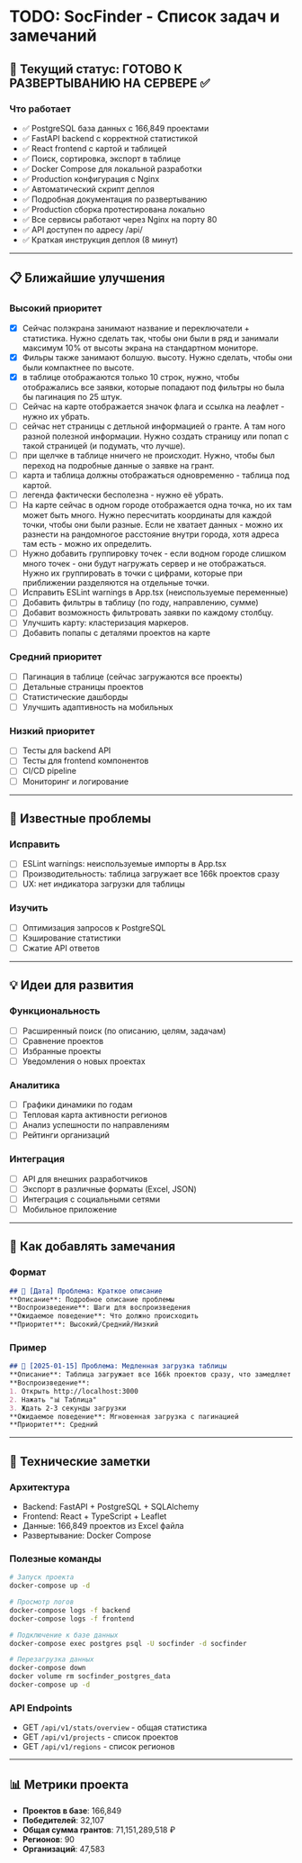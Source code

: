 # TODO: SocFinder - Список задач и замечаний

## 🎯 Текущий статус: ГОТОВО К РАЗВЕРТЫВАНИЮ НА СЕРВЕРЕ ✅

### Что работает
- ✅ PostgreSQL база данных с 166,849 проектами
- ✅ FastAPI backend с корректной статистикой
- ✅ React frontend с картой и таблицей
- ✅ Поиск, сортировка, экспорт в таблице
- ✅ Docker Compose для локальной разработки
- ✅ Production конфигурация с Nginx
- ✅ Автоматический скрипт деплоя
- ✅ Подробная документация по развертыванию
- ✅ Production сборка протестирована локально
- ✅ Все сервисы работают через Nginx на порту 80
- ✅ API доступен по адресу /api/
- ✅ Краткая инструкция деплоя (8 минут)

---

## 📋 Ближайшие улучшения

### Высокий приоритет
- [x] Сейчас полэкрана занимают название и переключатели + статистика. Нужно сделать так, чтобы они были в ряд и занимали максимум 10% от высоты экрана на стандартном мониторе.  
- [x] Фильры также занимают болшую. высоту. Нужно сделать, чтобы они были компактнее по высоте.
- [x] в таблице отображаются только 10 строк, нужно, чтобы отображались все заявки, которые попадают под фильтры но была бы пагинация по 25 штук.
- [ ] Сейчас на карте отображается значок флага и ссылка на леафлет - нужно их убрать. 
- [ ] сейчас нет страницы с детльной информацией о гранте. А там ного разной полезной информации. Нужно создать страницу или попап  с такой страницей (и подумать, что лучше).
- [ ] при щелчке в таблице нничего не происходит. Нужно, чтобы был переход на подробные данные о заявке на грант.
- [ ] карта и таблица должны отображаться одновременно - таблица под картой.
- [ ] легенда фактически бесполезна - нужно её убрать.
- [ ] На карте сейчас в одном городе отображается одна точка, но их там может быть много. Нужно пересчитать координаты для каждой точки, чтобы они были разные. Если не хватает данных - можно их разнести на рандомногое расстояние внутри города, хотя адреса там есть - можно их определить.
- [ ] Нужно добавить группировку точек - если водном городе слишком много точек - они будут нагружать сервер и не отображаться. Нужно их группировать в точки с цифрами, которые при приближении разделяются на отдельные точки.
- [ ] Исправить ESLint warnings в App.tsx (неиспользуемые переменные)
- [ ] Добавить фильтры в таблицу (по году, направлению, сумме)
- [ ] Добавит возможность фильтровать заявки по каждому столбцу.
- [ ] Улучшить карту: кластеризация маркеров.
- [ ] Добавить попапы с деталями проектов на карте

### Средний приоритет
- [ ] Пагинация в таблице (сейчас загружаются все проекты)
- [ ] Детальные страницы проектов
- [ ] Статистические дашборды
- [ ] Улучшить адаптивность на мобильных

### Низкий приоритет
- [ ] Тесты для backend API
- [ ] Тесты для frontend компонентов
- [ ] CI/CD pipeline
- [ ] Мониторинг и логирование

---

## 🐛 Известные проблемы

### Исправить
- [ ] ESLint warnings: неиспользуемые импорты в App.tsx
- [ ] Производительность: таблица загружает все 166k проектов сразу
- [ ] UX: нет индикатора загрузки для таблицы

### Изучить
- [ ] Оптимизация запросов к PostgreSQL
- [ ] Кэширование статистики
- [ ] Сжатие API ответов

---

## 💡 Идеи для развития

### Функциональность
- [ ] Расширенный поиск (по описанию, целям, задачам)
- [ ] Сравнение проектов
- [ ] Избранные проекты
- [ ] Уведомления о новых проектах

### Аналитика
- [ ] Графики динамики по годам
- [ ] Тепловая карта активности регионов
- [ ] Анализ успешности по направлениям
- [ ] Рейтинги организаций

### Интеграция
- [ ] API для внешних разработчиков
- [ ] Экспорт в различные форматы (Excel, JSON)
- [ ] Интеграция с социальными сетями
- [ ] Мобильное приложение

---

## 📝 Как добавлять замечания

### Формат
```markdown
## 🐛 [Дата] Проблема: Краткое описание
**Описание**: Подробное описание проблемы
**Воспроизведение**: Шаги для воспроизведения
**Ожидаемое поведение**: Что должно происходить
**Приоритет**: Высокий/Средний/Низкий
```

### Пример
```markdown
## 🐛 [2025-01-15] Проблема: Медленная загрузка таблицы
**Описание**: Таблица загружает все 166k проектов сразу, что замедляет интерфейс
**Воспроизведение**: 
1. Открыть http://localhost:3000
2. Нажать "📊 Таблица" 
3. Ждать 2-3 секунды загрузки
**Ожидаемое поведение**: Мгновенная загрузка с пагинацией
**Приоритет**: Средний
```

---

## 🔧 Технические заметки

### Архитектура
- Backend: FastAPI + PostgreSQL + SQLAlchemy
- Frontend: React + TypeScript + Leaflet
- Данные: 166,849 проектов из Excel файла
- Развертывание: Docker Compose

### Полезные команды
```bash
# Запуск проекта
docker-compose up -d

# Просмотр логов
docker-compose logs -f backend
docker-compose logs -f frontend

# Подключение к базе данных
docker-compose exec postgres psql -U socfinder -d socfinder

# Перезагрузка данных
docker-compose down
docker volume rm socfinder_postgres_data
docker-compose up -d
```

### API Endpoints
- GET `/api/v1/stats/overview` - общая статистика
- GET `/api/v1/projects` - список проектов
- GET `/api/v1/regions` - список регионов

---

## 📊 Метрики проекта
- **Проектов в базе**: 166,849
- **Победителей**: 32,107
- **Общая сумма грантов**: 71,151,289,518 ₽
- **Регионов**: 90
- **Организаций**: 47,583
